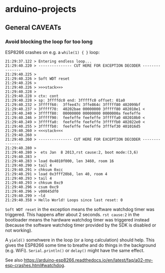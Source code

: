 # arduino-projects

## General CAVEATs
### Avoid blocking the loop for too long
ESP8266 crashes on e.g. a `while(1) { }` loop:

```
21:29:37.122 > Entering endless loop...
21:29:40.220 > --------------- CUT HERE FOR EXCEPTION DECODER ---------------
21:29:40.225 >
21:29:40.226 > Soft WDT reset
21:29:40.226 >
21:29:40.226 > >>>stack>>>
21:29:40.228 >
21:29:40.228 > ctx: cont
21:29:40.228 > sp: 3ffffdc0 end: 3fffffc0 offset: 01a0
21:29:40.232 > 3fffff60:  3ffee47c 3ffe864c 3fffff80 402099bf
21:29:40.237 > 3fffff70:  40202bae 00000000 3fffff80 402010e1 <
21:29:40.240 > 3fffff80:  00000000 00000000 0000000a feefeffe
21:29:40.246 > 3fffff90:  feefeffe feefeffe 3fffffa0 402010b0 <
21:29:40.249 > 3fffffa0:  feefeffe feefeffe 3fffffb0 402022e0 <
21:29:40.255 > 3fffffb0:  feefeffe feefeffe 3fffef30 401016d5
21:29:40.260 > <<<stack<<<
21:29:40.260 >
21:29:40.260 > --------------- CUT HERE FOR EXCEPTION DECODER ---------------
21:29:40.280 >
21:29:40.280 >  ets Jan  8 2013,rst cause:2, boot mode:(3,6)
21:29:40.283 >
21:29:40.283 > load 0x4010f000, len 3460, room 16
21:29:40.290 > tail 4
21:29:40.291 > chksum 0xcc
21:29:40.291 > load 0x3fff20b8, len 40, room 4
21:29:40.293 > tail 4
21:29:40.293 > chksum 0xc9
21:29:40.296 > csum 0xc9
21:29:40.296 > v00045df0
21:29:40.299 > ~ld
21:29:40.358 > Hello World! Loops since last reset: 0

```

`Soft WDT reset` in the exception means the software watchdog timer was triggered. This happens after about 2 seconds.
`rst cause:2` in the bootloader means the hardware watchdog timer was triggered instead (because the software watchdog timer provided by the SDK is disabled or not working).

A `yield()` somehwere in the loop (or a long calculation) should help. This gives the ESP8266 some time to breathe and do things in the background (e.g. WiFi). `Serial.println()` or `delay()` might have the same effect.

See also <https://arduino-esp8266.readthedocs.io/en/latest/faq/a02-my-esp-crashes.html#watchdog>.